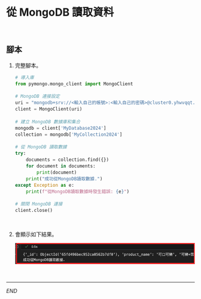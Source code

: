 # 從 MongoDB 讀取資料

<br>

## 腳本

1. 完整腳本。

    ```python
    # 導入庫
    from pymongo.mongo_client import MongoClient

    # MongoDB 連接設定
    uri = "mongodb+srv://<輸入自己的帳號>:<輸入自己的密碼>@cluster0.yhwvqqt.mongodb.net/?retryWrites=true&w=majority&appName=Cluster0"
    client = MongoClient(uri)

    # 建立 MongoDB 數據庫和集合
    mongodb = client['MyDatabase2024']
    collection = mongodb['MyCollection2024']

    # 從 MongoDB 讀取數據
    try:
        documents = collection.find({})
        for document in documents:
            print(document)
        print("成功從MongoDB讀取數據.")
    except Exception as e:
        print(f"從MongoDB讀取數據時發生錯誤: {e}")

    # 關閉 MongoDB 連接
    client.close()
    ```

<br>

2. 會顯示如下結果。

    ![](images/img_85.png)

<br>

___


_END_